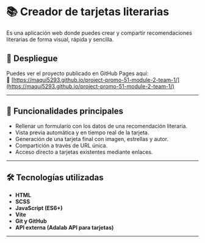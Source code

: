 # 📚 Creador de tarjetas literarias

Es una aplicación web donde puedes crear y compartir recomendaciones literarias de forma visual, rápida y sencilla.

## 🚀 Despliegue

Puedes ver el proyecto publicado en GitHub Pages aquí:  
🔗 [https://maqui5293.github.io/project-promo-51-module-2-team-1/](https://maqui5293.github.io/project-promo-51-module-2-team-1/)

---

## 📌 Funcionalidades principales

- Rellenar un formulario con los datos de una recomendación literaria.
- Vista previa automática y en tiempo real de la tarjeta.
- Generación de una tarjeta final con imagen, estrellas y autor.
- Compartición a través de URL única.
- Acceso directo a tarjetas existentes mediante enlaces.

---

## 🛠️ Tecnologías utilizadas

- **HTML**
- **SCSS**
- **JavaScript (ES6+)**
- **Vite**
- **Git y GitHub**
- **API externa (Adalab API para tarjetas)**

---
